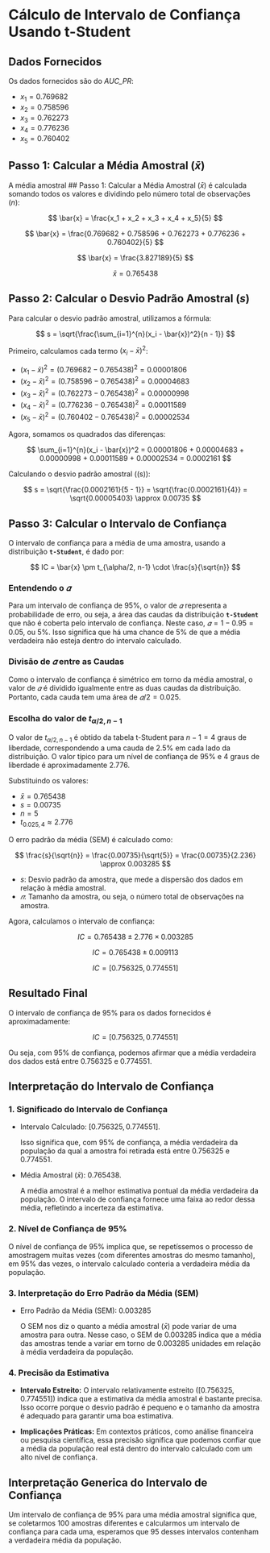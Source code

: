# Cálculo de Intervalo de Confiança Usando t-Student

## Dados Fornecidos

Os dados fornecidos são do *AUC_PR*:

- $x_1 = 0.769682$
- $x_2 = 0.758596$
- $x_3 = 0.762273$
- $x_4 = 0.776236$
- $x_5 = 0.760402$


## Passo 1: Calcular a Média Amostral ($\bar{x}$)

A média amostral ## Passo 1: Calcular a Média Amostral ($\bar{x}$) é calculada somando todos os valores e dividindo pelo número total de observações ($n$):

$$
\bar{x} = \frac{x_1 + x_2 + x_3 + x_4 + x_5}{5}
$$

$$
\bar{x} = \frac{0.769682 + 0.758596 + 0.762273 + 0.776236 + 0.760402}{5}
$$

$$
\bar{x} = \frac{3.827189}{5}
$$

$$
\bar{x} = 0.765438
$$


## Passo 2: Calcular o Desvio Padrão Amostral ($s$)

Para calcular o desvio padrão amostral, utilizamos a fórmula:

$$
s = \sqrt{\frac{\sum_{i=1}^{n}(x_i - \bar{x})^2}{n - 1}}
$$

Primeiro, calculamos cada termo $(x_i - \bar{x})^2$:

- $(x_1 - \bar{x})^2 = (0.769682 - 0.765438)^2 = 0.00001806$
- $(x_2 - \bar{x})^2 = (0.758596 - 0.765438)^2 = 0.00004683$
- $(x_3 - \bar{x})^2 = (0.762273 - 0.765438)^2 = 0.00000998$
- $(x_4 - \bar{x})^2 = (0.776236 - 0.765438)^2 = 0.00011589$
- $(x_5 - \bar{x})^2 = (0.760402 - 0.765438)^2 = 0.00002534$


Agora, somamos os quadrados das diferenças:

$$
\sum_{i=1}^{n}(x_i - \bar{x})^2 = 0.00001806 + 0.00004683 + 0.00000998 + 0.00011589 + 0.00002534 = 0.0002161
$$

Calculando o desvio padrão amostral (\(s\)):

$$
s = \sqrt{\frac{0.0002161}{5 - 1}} = \sqrt{\frac{0.0002161}{4}} = \sqrt{0.00005403} \approx 0.00735
$$


## Passo 3: Calcular o Intervalo de Confiança

O intervalo de confiança para a média de uma amostra, usando a distribuição **`t-Student`**, é dado por:

$$
IC = \bar{x} \pm t_{\alpha/2, n-1} \cdot \frac{s}{\sqrt{n}}
$$

### Entendendo o $𝛼$

Para um intervalo de confiança de 95%, o valor de  $𝛼$ representa a probabilidade de erro, ou seja, a área das caudas da distribuição **`t-Student`** que não é coberta pelo intervalo de confiança. Neste caso, $𝛼=1−0.95=0.05$, ou 5%. Isso significa que há uma chance de 5% de que a média verdadeira não esteja dentro do intervalo calculado.

### Divisão de $𝛼$ entre as Caudas

Como o intervalo de confiança é simétrico em torno da média amostral, o valor de $𝛼$ é dividido igualmente entre as duas caudas da distribuição. Portanto, cada cauda tem uma área de $𝛼/2=0.025$.

### Escolha do valor de $t_{\alpha/2, n-1}$

O valor de $t_{\alpha/2, n-1}$ é obtido da tabela t-Student para $n−1=4$ graus de liberdade, correspondendo a uma cauda de 2.5% em cada lado da distribuição. O valor típico para um nível de confiança de 95% e 4 graus de liberdade é aproximadamente 2.776.

Substituindo os valores:

- $\bar{x} = 0.765438$
- $s = 0.00735$
- $n = 5$
- $t_{0.025, 4} \approx 2.776$


O erro padrão da média (SEM) é calculado como:

$$
\frac{s}{\sqrt{n}} = \frac{0.00735}{\sqrt{5}} = \frac{0.00735}{2.236} \approx 0.003285
$$

- $s$: Desvio padrão da amostra, que mede a dispersão dos dados em relação à média amostral.
- $𝑛$: Tamanho da amostra, ou seja, o número total de observações na amostra.

Agora, calculamos o intervalo de confiança:

$$
IC = 0.765438 \pm 2.776 \times 0.003285
$$

$$
IC = 0.765438 \pm 0.009113
$$

$$
IC = [0.756325, 0.774551]
$$

## Resultado Final

O intervalo de confiança de 95% para os dados fornecidos é aproximadamente:

$$
IC = [0.756325, 0.774551]
$$

Ou seja, com 95% de confiança, podemos afirmar que a média verdadeira dos dados está entre 0.756325 e 0.774551.

## Interpretação do Intervalo de Confiança

### 1. Significado do Intervalo de Confiança

- Intervalo Calculado: $[0.756325,0.774551]$.

    Isso significa que, com 95% de confiança, a média verdadeira da população da qual a amostra foi retirada está entre 0.756325 e 0.774551.

- Média Amostral ($\bar{x}$): 0.765438.

    A média amostral é a melhor estimativa pontual da média verdadeira da população. O intervalo de confiança fornece uma faixa ao redor dessa média, refletindo a incerteza da estimativa.

### 2. Nível de Confiança de 95%

O nível de confiança de 95% implica que, se repetíssemos o processo de amostragem muitas vezes (com diferentes amostras do mesmo tamanho), em 95% das vezes, o intervalo calculado conteria a verdadeira média da população.

### 3. Interpretação do Erro Padrão da Média (SEM)

- Erro Padrão da Média (SEM): $0.003285$

    O SEM nos diz o quanto a média amostral ($\bar{x}$) pode variar de uma amostra para outra. Nesse caso, o SEM de $0.003285$ indica que a média das amostras tende a variar em torno de $0.003285$ unidades em relação à média verdadeira da população.

### 4. Precisão da Estimativa
- **Intervalo Estreito:** O intervalo relativamente estreito ($[0.756325,0.774551]$) indica que a estimativa da média amostral é bastante precisa. Isso ocorre porque o desvio padrão é pequeno e o tamanho da amostra é adequado para garantir uma boa estimativa.

- **Implicações Práticas:** Em contextos práticos, como análise financeira ou pesquisa científica, essa precisão significa que podemos confiar que a média da população real está dentro do intervalo calculado com um alto nível de confiança.

## Interpretação Generica do Intervalo de Confiança 

Um intervalo de confiança de 95% para uma média amostral significa que, se coletarmos 100 amostras diferentes e calcularmos um intervalo de confiança para cada uma, esperamos que 95 desses intervalos contenham a verdadeira média da população.